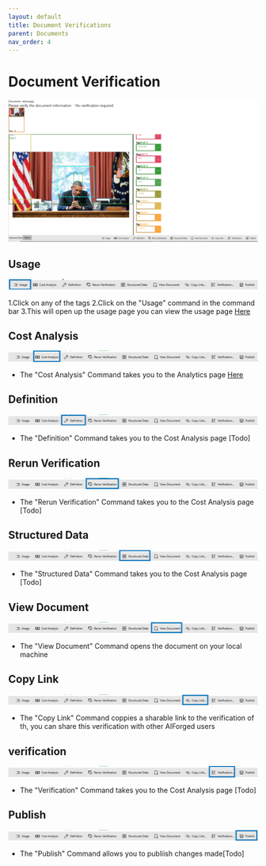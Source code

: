 ```yaml
---
layout: default
title: Document Verifications
parent: Documents
nav_order: 4
---
```


# Document Verification

![verification](../assets/verification.png)

## Usage

![verification usage](../assets/verification-Usage.png)

1.Click on any of the tags
2.Click on the "Usage" command in the command bar
3.This will open up the usage page you can view the usage page [Here](Verification/document-analytics.md)

## Cost Analysis

![verification Cost Analysis](../assets/verification-CostAnalysis.png)

* The "Cost Analysis" Command takes you to the Analytics page [Here](Verification/document-analytics.md)

## Definition

![verification Definition](../assets/verification-Definition.png)

* The "Definition" Command takes you to the Cost Analysis page [Todo]

## Rerun Verification

![verification Rerun](../assets/verification-RerunVerification.png)

* The "Rerun Verification" Command takes you to the Cost Analysis page [Todo]

## Structured Data

![verification Structured Data](../assets/verification-StructuredData.png)

* The "Structured Data" Command takes you to the Cost Analysis page [Todo]

## View Document

![verification View Document](../assets/verification-ViewDocument.png)

* The "View Document" Command opens the document on your local machine

## Copy Link

![verification Copy Link](../assets/verification-CopyLink.png)

* The "Copy Link" Command coppies  a sharable link to the verification of th, you can share this verification with other AIForged users

## verification

![verification](../assets/verification-Verification.png)

* The "Verification" Command takes you to the Cost Analysis page [Todo]

## Publish

![verification Publish](../assets/verification-Publish.png)

* The "Publish" Command allows you to publiish changes made[Todo]